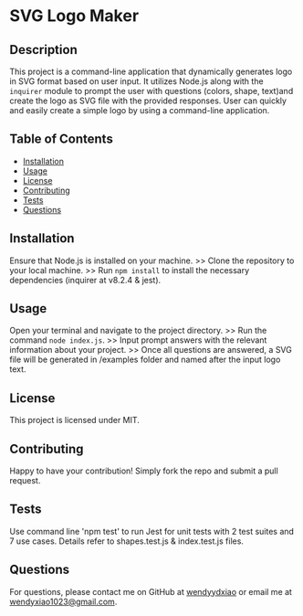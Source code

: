 # SVG Logo Maker

## Description
This project is a command-line application that dynamically generates logo in SVG format based on user input. It utilizes Node.js along with the `inquirer` module to prompt the user with questions (colors, shape, text)and create the logo as SVG file with the provided responses. User can quickly and easily create a simple logo by using a command-line application. 

## Table of Contents
- [Installation](#installation)
- [Usage](#usage)
- [License](#license)
- [Contributing](#contributing)
- [Tests](#tests)
- [Questions](#questions)

## Installation
Ensure that Node.js is installed on your machine. >> Clone the repository to your local machine. >> Run `npm install` to install the necessary dependencies (inquirer at v8.2.4 & jest).

## Usage
Open your terminal and navigate to the project directory. >> Run the command `node index.js`. >> Input prompt answers with the relevant information about your project. >> Once all questions are answered, a SVG file will be generated in /examples folder and named after the input logo text.

## License
This project is licensed under MIT.

## Contributing
Happy to have your contribution! Simply fork the repo and submit a pull request.

## Tests
Use command line 'npm test' to run Jest for unit tests with 2 test suites and 7 use cases. Details refer to shapes.test.js & index.test.js files.

## Questions
For questions, please contact me on GitHub at [wendyydxiao](https://github.com/wendyydxiao) or email me at wendyxiao1023@gmail.com.
